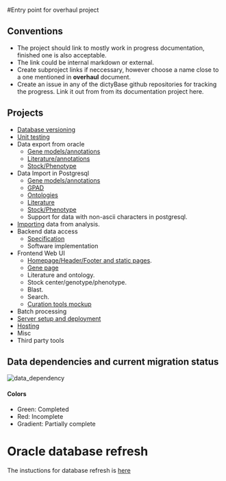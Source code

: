 #Entry point for overhaul project
## Conventions
+ The project should link to mostly work in progress documentation, finished one is also acceptable.
+ The link could be internal markdown or external.
+ Create subproject links if neccessary, however choose a name close to a one mentioned in __overhaul__ document.
+ Create an issue in any of the dictyBase github repositories for tracking the
  progress. Link it out from from its documentation project here.

## Projects
* [Database versioning](/DB-versioning.md)
* [Unit testing](/Unit-testing.md)
* Data export from oracle
    * [Gene models/annotations](Gene-models-export.md)
    * [Literature/annotations](Literature-annotations.md)
    * [Stock/Phenotype](Stock-Export.md)
* Data Import in Postgresql
    * [Gene models/annotations](Gene-models-import.md)
    * [GPAD](GPAD-Import.md)
    * [Ontologies](Ontology-import.md)
    * [Literature](Literature-import.md)
    * [Stock/Phenotype](Stock-Import.md) 
    * Support for data with non-ascii characters in postgresql.
* [Importing](Import-analysis.md) data from analysis.
* Backend data access
    * [Specification](Webservice-specs.md)
    * Software implementation
* Frontend Web UI
    * [Homepage/Header/Footer and static pages](Homepage-header-footer.md).
    * [Gene page](Genepage.md)
    * Literature and ontology.
    * Stock center/genotype/phenotype.
    * Blast.
    * Search.
    * [Curation tools mockup](curation-tools/mockup ) 
* Batch processing
* [Server setup and deployment](Server-setup.md)
* [Hosting](Hosting.md)
* Misc
* Third party tools

## Data dependencies and current migration status

![data_dependency](https://cloud.githubusercontent.com/assets/48740/6073492/b3ac845e-ad74-11e4-9a2e-268ba0fdea6e.png)


#### Colors
* Green: Completed
* Red: Incomplete
* Gradient: Partially complete

 
# Oracle database refresh
The instuctions for database refresh is [here](Oracle-database-sync.md)

